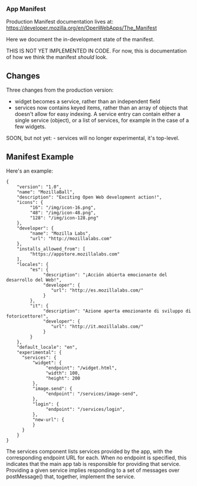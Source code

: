 ### App Manifest

Production Manifest documentation lives at: https://developer.mozilla.org/en/OpenWebApps/The_Manifest

Here we document the in-development state of the manifest.

THIS IS NOT YET IMPLEMENTED IN CODE. For now, this is documentation of how we think the manifest *should* look.

## Changes

Three changes from the production version:
- widget becomes a service, rather than an independent field
- services now contains keyed items, rather than an array of objects that doesn't allow for easy indexing. A service entry can contain either a single service (object), or a list of services, for example in the case of a few widgets.

SOON, but not yet: - services will no longer experimental, it's top-level.

## Manifest Example

Here's an example:

    {
        "version": "1.0",
        "name": "MozillaBall",
        "description": "Exciting Open Web development action!",
        "icons": {
             "16": "/img/icon-16.png",
             "48": "/img/icon-48.png",
             "128": "/img/icon-128.png"
        },
        "developer": {
             "name": "Mozilla Labs",
             "url": "http://mozillalabs.com"
        },
        "installs_allowed_from": [
             "https://appstore.mozillalabs.com"
        ],
        "locales": {
             "es": {
                  "description": "¡Acción abierta emocionante del desarrollo del Web!",
                  "developer": {
                     "url": "http://es.mozillalabs.com/"
                  }
             },
             "it": {
                  "description": "Azione aperta emozionante di sviluppo di fotoricettore!",
                  "developer": {
                     "url": "http://it.mozillalabs.com/"
                  }
             }
        },
        "default_locale": "en",
        "experimental": {
          "services": {
              "widget": {
                   "endpoint": "/widget.html",
                   "width": 100,
                   "height": 200
              },
              "image.send": {
                   "endpoint": "/services/image-send",
              },
              "login": {
                   "endpoint": "/services/login",
              },
              "new-url": {
              }
          }
        }
    }


The services component lists services provided by the app, with the
corresponding endpoint URL for each. When no endpoint is specified,
this indicates that the main app tab is responsible for providing that
service. Providing a given service implies responding to a set of
messages over postMessage() that, together, implement the service.